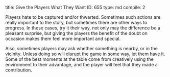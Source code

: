 title:          Give the Players What They Want
ID:             655
type:           md
compile:        2



Players hate to be captured and/or thwarted. Sometimes such actions are really important to the story, but sometimes there are other ways to progress. In these cases, try it their way, not only may the difference be a pleasant surprise, but giving the players the benefit of the doubt on occasion makes them feel more important and special.

Also, sometimes players may ask whether something is nearby, or in the vicinity. Unless doing so will disrupt the game in some way, let them have it. Some of the best moments at the table come from creatively using the environment to their advantage, and the player will feel that they made a contribution.
